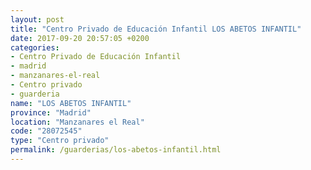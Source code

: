 ```yaml
---
layout: post
title: "Centro Privado de Educación Infantil LOS ABETOS INFANTIL"
date: 2017-09-20 20:57:05 +0200
categories:
- Centro Privado de Educación Infantil
- madrid
- manzanares-el-real
- Centro privado
- guarderia
name: "LOS ABETOS INFANTIL"
province: "Madrid"
location: "Manzanares el Real"
code: "28072545"
type: "Centro privado"
permalink: /guarderias/los-abetos-infantil.html
---
```

